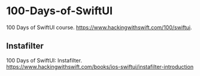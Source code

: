 # 100-Days-of-SwiftUI
100 Days of SwiftUI course. https://www.hackingwithswift.com/100/swiftui.

## Instafilter
100 Days of SwiftUI: Instafilter. https://www.hackingwithswift.com/books/ios-swiftui/instafilter-introduction
